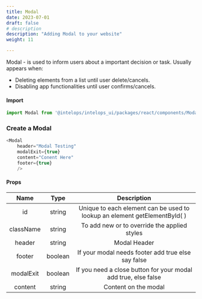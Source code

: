 ```yaml
---
title: Modal
date: 2023-07-01
draft: false
# description
description: "Adding Modal to your website"
weight: 11

---
```


Modal - is used to inform users about a important decision or task. Usually appears when:
- Deleting elements from a list until user delete/cancels.
- Disabling app functionalities until user confirms/cancels.

#### Import 
```js
import Modal from '@intelops/intelops_ui/packages/react/components/Modal/src';
```

### Create a Modal
```js
<Modal
    header="Modal Testing"
    modalExit={true}
    content="Conent Here"
    footer={true}
    />
```

#### Props

| **Name**    |  **Type**   |**Description**       |
| :----:      |    :----:   |    :----:            |
| id          | string      | Unique to each element can be used to lookup an element getElementById( ) |
| className   | string      | To add new or to override the applied styles |
| header      | string      | Modal Header         |
| footer      | boolean     | If your modal needs footer add true else say false |
| modalExit   | boolean     | If you need a close button for your modal add true, else false |
| content     | string      | Content on the modal |
